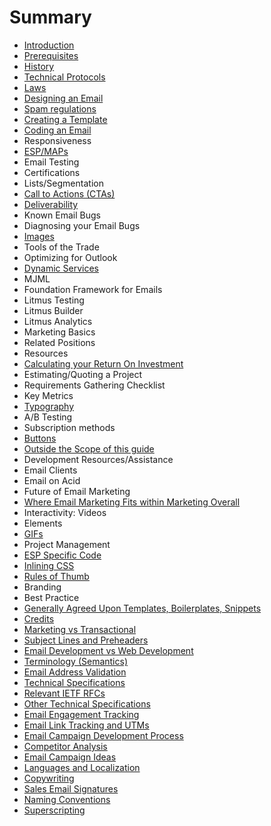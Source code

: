 # Summary

* [Introduction](README.md)
* [Prerequisites](prerequisites.md)
* [History](chapter1.md)
* [Technical Protocols](protocols.md)
* [Laws](laws.md)
* [Designing an Email](designing-an-email.md)
* [Spam regulations](spam-regulations.md)
* [Creating a Template](creating-a-template.md)
* [Coding an Email](coding-an-email.md)
* Responsiveness
* [ESP/MAPs](espmaps.md)
* Email Testing
* Certifications
* Lists/Segmentation
* [Call to Actions \(CTAs\)](call-to-actions.md)
* [Deliverability](deliverability.md)
* Known Email Bugs
* Diagnosing your Email Bugs
* [Images](images.md)
* Tools of the Trade
* Optimizing for Outlook
* [Dynamic Services](dynamic-services.md)
* MJML
* Foundation Framework for Emails
* Litmus Testing
* Litmus Builder
* Litmus Analytics
* Marketing Basics
* Related Positions
* Resources
* [Calculating your Return On Investment](calculating-roi.md)
* Estimating/Quoting a Project
* Requirements Gathering Checklist
* Key Metrics
* [Typography](typography.md)
* A\/B Testing
* Subscription methods
* [Buttons](buttons.md)
* [Outside the Scope of this guide](outside-the-scope-of-this-guide.md)
* Development Resources\/Assistance
* Email Clients
* Email on Acid
* Future of Email Marketing
* [Where Email Marketing Fits within Marketing Overall](where-email-marketing-fits-within-marketing-overall.md)
* Interactivity: Videos
* Elements
* [GIFs](interactivity-gifs.md)
* Project Management
* [ESP Specific Code](esp-specific-code.md)
* [Inlining CSS](inlining-css.md)
* [Rules of Thumb](rules-of-thumb.md)
* Branding
* Best Practice
* [Generally Agreed Upon Templates, Boilerplates, Snippets](generally-agreed-upon-templates-boilerplates-snippets.md)
* [Credits](credits.md)
* [Marketing vs Transactional](marketing-vs-transactional.md)
* [Subject Lines and Preheaders](subject-lines-and-preheaders.md)
* [Email Development vs Web Development](email-development-vs-web-development.md)
* [Terminology \(Semantics\)](terminology-semantics.md)
* [Email Address Validation](email-address-validation.md)
* [Technical Specifications](technical-specifications.md)
* [Relevant IETF RFCs](relevant-ietf-rfcs.md)
* [Other Technical Specifications](other-technical-specifications.md)
* [Email Engagement Tracking](email-engagement-tracking.md)
* [Email Link Tracking and UTMs](email-link-tracking-and-utms.md)
* [Email Campaign Development Process](email-campaign-development-process.md)
* [Competitor Analysis](competitor-analysis.md)
* [Email Campaign Ideas](email-campaign-ideas.md)
* [Languages and Localization](languages-and-localization.md)
* [Copywriting](copywriting.md)
* [Sales Email Signatures](sales-email-signatures.md)
* [Naming Conventions](naming-conventions.md)
* [Superscripting](superscripting.md)

